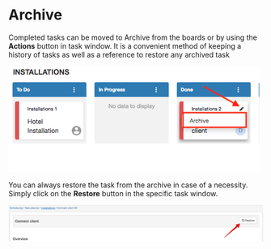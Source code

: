 Archive
======

Completed tasks can be moved to Archive from the boards or by using the **Actions** button in task window. It is a convenient method of keeping a history of tasks as well as a reference to restore any archived task

![Archive task](archive_task.png)

You can always restore the task from the archive in case of a necessity. Simply click on the **Restore** button in the specific task window.

![Archive task](restore_archive.png)
